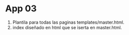 # App 03

1. Plantila para todas las paginas templates/master.html.
2. index diseñado en html que se iserta en master.html.